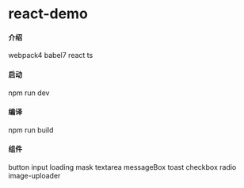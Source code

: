 # react-demo

#### 介绍
webpack4 babel7 react ts

#### 启动
npm run dev

#### 编译
npm run build

#### 组件
button
input
loading
mask
textarea
messageBox
toast
checkbox
radio
image-uploader

